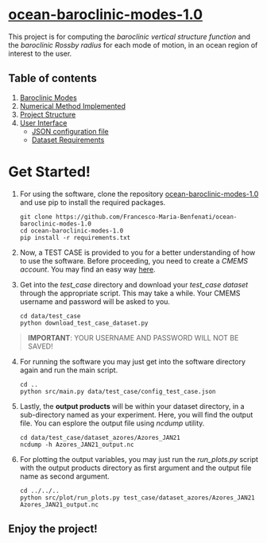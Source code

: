﻿# [ocean-baroclinic-modes-1.0](https://github.com/Francesco-Maria-Benfenati/ocean-baroclinic-modes-1.0)

This project is for computing the *baroclinic vertical structure function* and the *baroclinic Rossby radius* for  each mode of motion, in an ocean region of interest to the user.

## Table of contents
1. [Baroclinic Modes](https://github.com/Francesco-Maria-Benfenati/ocean-baroclinic-modes-1.0/blob/main/doc/theoretical_background.md)
2. [Numerical Method Implemented](https://github.com/Francesco-Maria-Benfenati/ocean-baroclinic-modes-1.0/blob/main/doc/numerical_method.md)
3. [Project Structure](https://github.com/Francesco-Maria-Benfenati/ocean-baroclinic-modes-1.0/blob/main/doc/project_structure.md)
4. [User Interface](https://github.com/Francesco-Maria-Benfenati/ocean-baroclinic-modes-1.0/blob/main/doc/user_interface.md)
	- [JSON configuration file](https://github.com/Francesco-Maria-Benfenati/ocean-baroclinic-modes-1.0/blob/main/doc/user_interface.md#json-configuration-file)
	- [Dataset Requirements](https://github.com/Francesco-Maria-Benfenati/ocean-baroclinic-modes-1.0/blob/main/doc/user_interface.md#dataset-requirements)

# Get Started!

1. For using the software, clone the repository [ocean-baroclinic-modes-1.0](https://github.com/Francesco-Maria-Benfenati/ocean-baroclinic-modes-1.0)  and use pip to install the required packages.

	```
	git clone https://github.com/Francesco-Maria-Benfenati/ocean-baroclinic-modes-1.0
	cd ocean-baroclinic-modes-1.0
	pip install -r requirements.txt
	```

2. Now, a TEST CASE is provided to you for a better understanding of how to use the software. Before proceeding, you need to create a *CMEMS account*. You may find an easy way [here](https://resources.marine.copernicus.eu/registration-form).
3.  Get into the *test_case* directory and download your *test_case dataset* through the appropriate script. This may take a while. Your CMEMS username and password will be asked to you.
	```
	cd data/test_case
	python download_test_case_dataset.py
	```
>**IMPORTANT**: YOUR USERNAME AND PASSWORD WILL NOT BE SAVED!
4. For running the software you may just get into the software directory again and run the main script.
	```
	cd ..
	python src/main.py data/test_case/config_test_case.json
	```
5. Lastly, the **output products** will be within your dataset directory, in a sub-directory named as your experiment. Here, you will find the output file. You can esplore the output file using *ncdump* utility.
	```
	cd data/test_case/dataset_azores/Azores_JAN21
	ncdump -h Azores_JAN21_output.nc
	```
6. For plotting the output variables, you may just run the _run_plots.py_ script with the output products directory as first argument and the output file name as second argument.
	```
	cd ../../..
	python src/plot/run_plots.py test_case/dataset_azores/Azores_JAN21 Azores_JAN21_output.nc
	```
## Enjoy the project!
